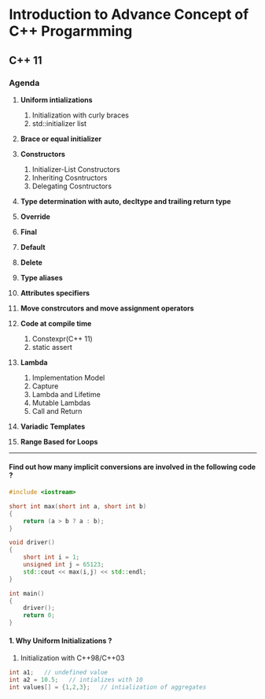 <!-- Headings -->
# Introduction to Advance Concept of C++ Progarmming

## C++ 11

### Agenda

<!-- Unorderd List -->
1. **Uniform intializations**
    1. Initialization with curly braces
    1. std::initializer list
1. **Brace or equal initializer**
1. **Constructors**
    1. Initializer-List Constructors
    1. Inheriting Cosntructors
    1. Delegating Cosntructors
1. **Type determination with auto, decltype and trailing return type**
1. **Override**
1. **Final**
1. **Default**
1. **Delete**
1. **Type aliases**

1. **Attributes specifiers**
1. **Move constrcutors and move assignment operators**
1. **Code at compile time**
    1. Constexpr(C++ 11)
    1. static assert
1. **Lambda**
    1. Implementation Model
    1. Capture
    1. Lambda and Lifetime
    1. Mutable Lambdas
    1. Call and Return
1. **Variadic Templates**
1. **Range Based for Loops**

----------------------------------------------------------------------------

<!-- Code Blocks-->

#### Find out how many implicit conversions are involved in the following code ?

```c++
#include <iostream>

short int max(short int a, short int b)
{
    return (a > b ? a : b);
}

void driver()
{
    short int i = 1;
    unsigned int j = 65123;
    std::cout << max(i,j) << std::endl;
}

int main()
{
    driver();
    return 0;
}
```

<!-- First Topic -->

#### 1. Why Uniform Initializations ?

1. Initialization with C++98/C++03

```c++
int a1;   // undefined value
int a2 = 10.5;   // intializes with 10
int values[] = {1,2,3};   // intialization of aggregates
```

